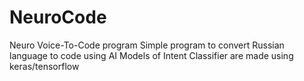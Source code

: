 # NeuroCode
Neuro Voice-To-Code program
Simple program to convert Russian language to code using AI
Models of Intent Classifier are made using keras/tensorflow

